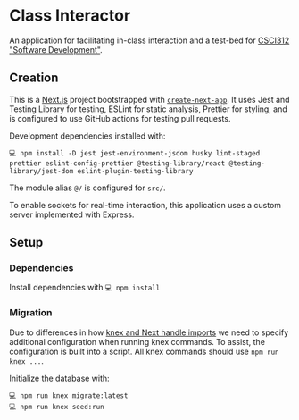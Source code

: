 # Class Interactor

An application for facilitating in-class interaction and a test-bed for [CSCI312 "Software Development"](https://catalog.middlebury.edu/courses/view/catalog/catalog%2FMCUG/course/course%2FCSCI0312).

## Creation

This is a [Next.js](https://nextjs.org/) project bootstrapped with [`create-next-app`](https://github.com/vercel/next.js/tree/canary/packages/create-next-app). It uses Jest and Testing Library for testing, ESLint for static analysis, Prettier for styling, and is configured to use GitHub actions for testing pull requests.

Development dependencies installed with:

```plaintext
💻 npm install -D jest jest-environment-jsdom husky lint-staged prettier eslint-config-prettier @testing-library/react @testing-library/jest-dom eslint-plugin-testing-library
```

The module alias `@/` is configured for `src/`.

To enable sockets for real-time interaction, this application uses a custom server implemented with Express.

## Setup

### Dependencies

Install dependencies with `💻 npm install`

### Migration

Due to differences in how [knex and Next handle imports](https://github.com/knex/knex/issues/3849#issuecomment-643411244) we need to specify additional configuration when running knex commands. To assist, the configuration is built into a script. All knex commands should use `npm run knex ...`.

Initialize the database with:

```plaintext
💻 npm run knex migrate:latest
💻 npm run knex seed:run
```
